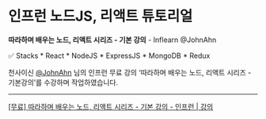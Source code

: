 # 인프런 노드JS, 리액트 튜토리얼


 ****따라하며 배우는 노드, 리액트 시리즈 - 기본 강의**** - Inflearn @JohnAhn
 

<aside>
✅ Stacks
* React
* NodeJS
* ExpressJS
* MongoDB
* Redux
</aside>


천사이신 [@JohnAhn](https://www.inflearn.com/users/@johnahn) 님의 인프런 무료 강의 ‘따라하며 배우는 노드, 리액트 시리즈 - 기본강의’를 수강하며 작업하였습니다.


---
[[무료] 따라하며 배우는 노드, 리액트 시리즈 - 기본 강의 - 인프런 | 강의](https://www.inflearn.com/course/%EB%94%B0%EB%9D%BC%ED%95%98%EB%A9%B0-%EB%B0%B0%EC%9A%B0%EB%8A%94-%EB%85%B8%EB%93%9C-%EB%A6%AC%EC%95%A1%ED%8A%B8-%EA%B8%B0%EB%B3%B8)
